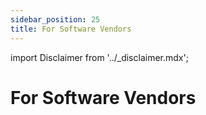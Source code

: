 ```yaml
---
sidebar_position: 25
title: For Software Vendors
---
```


import Disclaimer from '../\_disclaimer.mdx';

<Disclaimer />


# For Software Vendors
